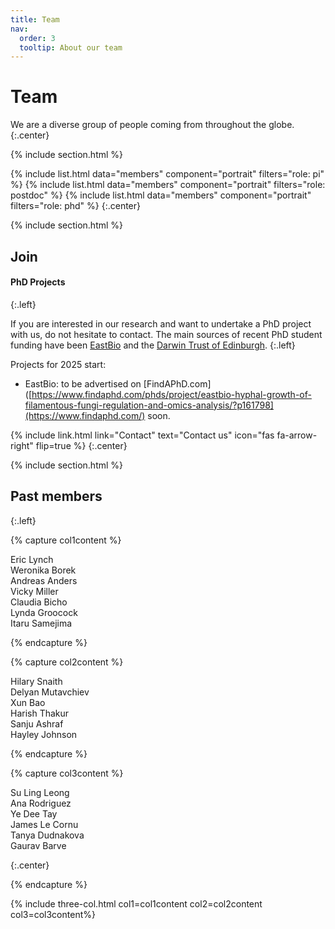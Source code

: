 ```yaml
---
title: Team
nav:
  order: 3
  tooltip: About our team
---
```


# <i class="fas fa-users"></i>Team

We are a diverse group of people coming from throughout the globe.
{:.center}

{% include section.html %}

{%
  include list.html
  data="members"
  component="portrait"
  filters="role: pi"
%}
{%
  include list.html
  data="members"
  component="portrait"
  filters="role: postdoc"
%}
{%
  include list.html
  data="members"
  component="portrait"
  filters="role: phd"
%}
{:.center}

{% include section.html %}

## <i class="fas fa-user-plus"></i>Join

#### PhD Projects
{:.left}

If you are interested in our research and want to undertake a PhD project with us, do not hesitate to contact. The main sources of recent PhD student funding have been [EastBio](http://www.eastscotbiodtp.ac.uk) and the [Darwin Trust of Edinburgh](https://darwintrust.bio.ed.ac.uk/edinburgh).
{:.left}

Projects for 2025 start:
- EastBio: to be advertised on [FindAPhD.com]([https://www.findaphd.com/phds/project/eastbio-hyphal-growth-of-filamentous-fungi-regulation-and-omics-analysis/?p161798](https://www.findaphd.com/) soon.


{%
  include link.html
  link="Contact"
  text="Contact us"
  icon="fas fa-arrow-right"
  flip=true
%}
{:.center}


{% include section.html %}
## <i class="fas fa-scroll"></i>Past members
{:.left}

{% capture col1content %}

Eric Lynch  
Weronika Borek  
Andreas Anders  
Vicky Miller  
Claudia Bicho  
Lynda Groocock  
Itaru Samejima  

{% endcapture %}

{% capture col2content %}

Hilary Snaith  
Delyan Mutavchiev  
Xun Bao  
Harish Thakur  
Sanju Ashraf  
Hayley Johnson  

{% endcapture %}

{% capture col3content %}

Su Ling Leong  
Ana Rodriguez  
Ye Dee Tay  
James Le Cornu  
Tanya Dudnakova  
Gaurav Barve

{:.center}

{% endcapture %}


{% include three-col.html col1=col1content col2=col2content col3=col3content%}
